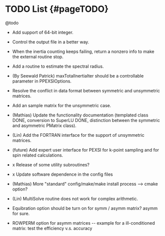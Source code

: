 TODO List   {#pageTODO}
=========
@todo
- Add support of 64-bit integer.
- Control the output file in a better way.
- When the inertia counting keeps failing, return a nonzero info to make
  the external routine stop.
- Add a routine to estimate the spectral radius.
- (By Seewald Patrick) maxTotalInertiaIter should be a controllable
  parameter in PPEXSIOptions.

- Resolve the conflict in data format between symmetric and unsymmetric
  matrices.
- Add an sample matrix for the unsymmetric case.
- (Mathias) Update the functionality documentation (templated class DONE, conversion to SuperLU DONE, distinction between the symmetric and asymmetric PMatrix class).
- (Lin) Add the FORTRAN interface for the support of unsymmetric matrices.
- (future) Add expert user interface for PEXSI for k-point sampling and for spin
  related calculations.
- x Release of some utility subroutines?
- x Update software dependence in the config files
- (Mathias) More "standard" config/make/make install process --> cmake option?
- (Lin) MultiSolve routine does not work for complex arithmetic.
- Equibration option should be turn on for symm / asymm matrix? asymm for sure.
- ROWPERM option for asymm matrices -- example for a ill-conditioned matrix: test the efficiency v.s. accuracy

